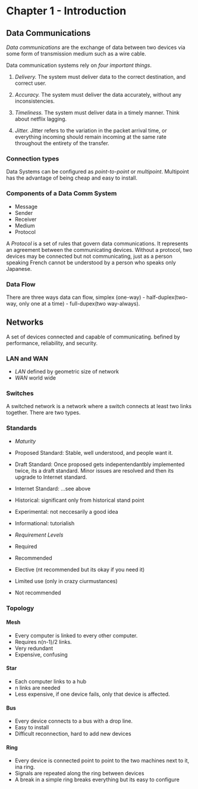 # Chapter 1 - Introduction

## Data Communications

*Data communications* are the exchange of data between two devices via some form of transmission medium such as a wire cable.

Data communication systems rely on *four important things*.

1. *Delivery.* The system must deliver data to the correct destination, and correct user.

2. *Accuracy.* The system must deliver the data accurately, without any inconsistencies.

3. *Timeliness.* The system must deliver data in a timely manner. Think about netflix lagging.

4. *Jitter.* Jitter refers to the variation in the packet arrival time, or everything incoming should remain incoming at the same rate throughout the entirety of the transfer.

### Connection types

Data Systems can be configured as *point-to-point* or *multipoint*. Multipoint has the advantage of being cheap and easy to install.

### Components of a Data Comm System

* Message
* Sender
* Receiver
* Medium
* Protocol

A *Protocol* is a set of rules that govern data communications. It represents an agreement between the communicating devices. Without a protocol, two devices may be connected but not communicating, just as a person speaking French cannot be understood by a person who speaks only Japanese.

### Data Flow

There are three ways data can flow, simplex (one-way) - half-duplex(two-way, only one at a time) - full-dupex(two way-always).

## Networks

A set of devices connected and capable of communicating. befined by performance, reliability, and security.

### LAN and WAN

- *LAN* defined by geometric size of network
- *WAN* world wide

### Switches

A switched network is a network where a switch connects at least two links together. There are two types.

### Standards

- *Maturity*
- Proposed Standard: Stable, well understood, and people want it.
- Draft Standard: Once proposed gets indepentendantbly implemented twice, its a draft standard. Minor issues are resolved and then its upgrade to Internet standard.
- Internet Standard: ...see above
- Historical: significant only from historical stand  point
- Experimental: not neccesarily a good idea
- Informational: tutorialish

 - *Requirement Levels*
 - Required
 - Recommended
 - Elective  (nt recommended but its okay if you need it)
 - Limited use (only in crazy ciurmustances)
 - Not recommended

### Topology

#### Mesh
- Every computer is linked to every other computer.
- Requires n(n-1)/2 links.
- Very redundant
- Expensive, confusing

#### Star
- Each computer links to a hub
- n links are needed
- Less expensive, if one device fails, only that device is affected.

#### Bus
- Every device connects to a bus with a drop line.
- Easy to install
- Difficult reconnection, hard to add new devices

#### Ring
- Every device is connected point to point to the two machines next to it, ina ring.
- Signals are repeated along the ring between devices
- A break in a simple ring breaks everything but its easy to configure


